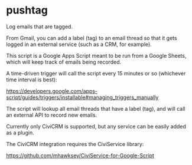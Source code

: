 # pushtag
Log emails that are tagged.

From Gmail, you can add a label (tag) to an email thread so that it gets logged in an external service (such as a CRM, for example).

This script is a Google Apps Script meant to be run from a Google Sheets, which will keep track of emails being recorded.

A time-driven trigger will call the script every 15 minutes or so (whichever time interval is best):

https://developers.google.com/apps-script/guides/triggers/installable#managing_triggers_manually

The script will lookup all email threads that have a label (tag), and will call an external API to record new emails.

Currently only CiviCRM is supported, but any service can be easily added as a plugin.

The CiviCRM integration requires the CiviService library:

https://github.com/mhawksey/CiviService-for-Google-Script

 
